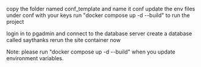 copy the folder named conf_template and name it conf
update the env files under conf with your keys
run "docker compose up -d --build" to run the project

login in to pgadmin and connect to the database server
create a database called saythanks
rerun the site container now

Note:
    please run "docker compose up -d --build" when you update environment variables.